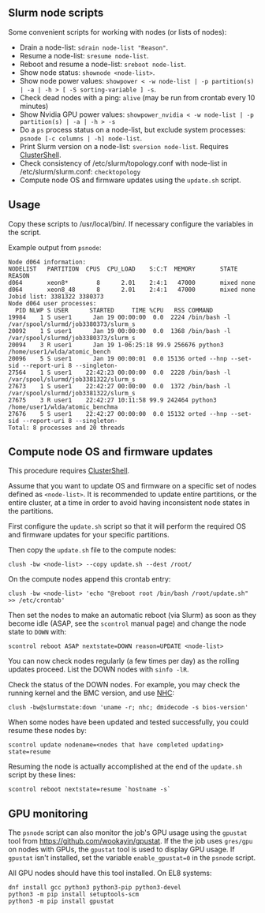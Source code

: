 Slurm node scripts
------------------

Some convenient scripts for working with nodes (or lists of nodes):

* Drain a node-list: ```sdrain node-list "Reason"```.
* Resume a node-list: ```sresume node-list```.
* Reboot and resume a node-list: ```sreboot node-list```.
* Show node status: ```shownode <node-list>```.
* Show node power values: ```showpower < -w node-list | -p partition(s) | -a | -h > [ -S sorting-variable ] -s```.
* Check dead nodes with a ping: ```alive``` (may be run from crontab every 10 minutes)
* Show Nvidia GPU power values: ```showpower_nvidia < -w node-list | -p partition(s) | -a | -h > -s```
* Do a ```ps``` process status on a node-list, but exclude system processes: ```psnode [-c columns | -h] node-list```.
* Print Slurm version on a node-list: ```sversion node-list```. Requires [ClusterShell](https://wiki.fysik.dtu.dk/niflheim/SLURM#clustershell).
* Check consistency of /etc/slurm/topology.conf with node-list in /etc/slurm/slurm.conf: ```checktopology```
* Compute node OS and firmware updates using the ```update.sh``` script.

Usage
-----

Copy these scripts to /usr/local/bin/.
If necessary configure the variables in the script.

Example output from ```psnode```:

```
Node d064 information:
NODELIST   PARTITION  CPUS  CPU_LOAD    S:C:T  MEMORY       STATE REASON              
d064       xeon8*        8      2.01    2:4:1   47000       mixed none                
d064       xeon8_48      8      2.01    2:4:1   47000       mixed none                
Jobid list: 3381322 3380373
Node d064 user processes:
  PID NLWP S USER      STARTED     TIME %CPU   RSS COMMAND
19984    1 S user1      Jan 19 00:00:00  0.0  2224 /bin/bash -l /var/spool/slurmd/job3380373/slurm_s
20092    1 S user1      Jan 19 00:00:00  0.0  1368 /bin/bash -l /var/spool/slurmd/job3380373/slurm_s
20094    3 R user1      Jan 19 1-06:25:18 99.9 256676 python3 /home/user1/wlda/atomic_bench
20096    5 S user1      Jan 19 00:00:01  0.0 15136 orted --hnp --set-sid --report-uri 8 --singleton-
27564    1 S user1    22:42:23 00:00:00  0.0  2228 /bin/bash -l /var/spool/slurmd/job3381322/slurm_s
27673    1 S user1    22:42:27 00:00:00  0.0  1372 /bin/bash -l /var/spool/slurmd/job3381322/slurm_s
27675    3 R user1    22:42:27 10:11:58 99.9 242464 python3 /home/user1/wlda/atomic_benchma
27676    5 S user1    22:42:27 00:00:00  0.0 15132 orted --hnp --set-sid --report-uri 8 --singleton-
Total: 8 processes and 20 threads
```

Compute node OS and firmware updates
------------------------------------

This procedure requires [ClusterShell](https://wiki.fysik.dtu.dk/niflheim/SLURM#clustershell).

Assume that you want to update OS and firmware on a specific set of nodes defined as ```<node-list>```.
It is recommended to update entire partitions, or the entire cluster, at a time in order to avoid having inconsistent node states in the partitions.

First configure the ```update.sh``` script so that it will perform the required OS and firmware updates for your specific partitions.

Then copy the ```update.sh``` file to the compute nodes:
```
clush -bw <node-list> --copy update.sh --dest /root/
```

On the compute nodes append this crontab entry:
```
clush -bw <node-list> 'echo "@reboot root /bin/bash /root/update.sh" >> /etc/crontab'
```

Then set the nodes to make an automatic reboot (via Slurm)
as soon as they become idle (ASAP, see the ```scontrol``` manual page) 
and change the node state to ```DOWN``` with:
```
scontrol reboot ASAP nextstate=DOWN reason=UPDATE <node-list>
```

You can now check nodes regularly (a few times per day) as the rolling updates proceed.
List the DOWN nodes with ```sinfo -lR```.

Check the status of the DOWN nodes.
For example, you may check the running kernel and the BMC version,
and use [NHC](https://wiki.fysik.dtu.dk/niflheim/Slurm_configuration#node-health-check):
```
clush -bw@slurmstate:down 'uname -r; nhc; dmidecode -s bios-version'
```

When some nodes have been updated and tested successfully, you could resume these nodes by:
```
scontrol update nodename=<nodes that have completed updating> state=resume
```
Resuming the node is actually accomplished at the end of the ```update.sh``` script by these lines:
```
scontrol reboot nextstate=resume `hostname -s`
```

GPU monitoring
--------------

The ```psnode``` script can also monitor the job's GPU usage using the ```gpustat``` tool from https://github.com/wookayin/gpustat.
If the the job uses ```gres/gpu``` on nodes with GPUs, the ```gpustat``` tool is used to display GPU usage.
If ```gpustat``` isn't installed, set the variable ```enable_gpustat=0``` in the ```psnode``` script.

All GPU nodes should have this tool installed.
On EL8 systems:
```
dnf install gcc python3 python3-pip python3-devel
python3 -m pip install setuptools-scm
python3 -m pip install gpustat
```

